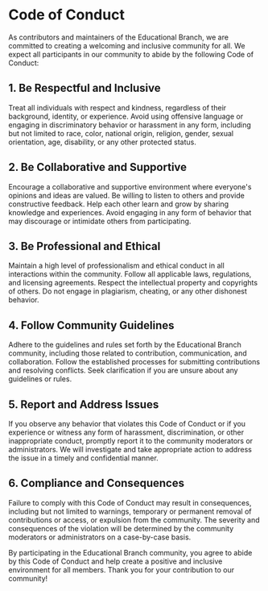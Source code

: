 Code of Conduct
===============

As contributors and maintainers of the Educational Branch, we are committed to creating a welcoming and inclusive community for all. We expect all participants in our community to abide by the following Code of Conduct:

1\. Be Respectful and Inclusive
-------------------------------

Treat all individuals with respect and kindness, regardless of their background, identity, or experience. Avoid using offensive language or engaging in discriminatory behavior or harassment in any form, including but not limited to race, color, national origin, religion, gender, sexual orientation, age, disability, or any other protected status.

2\. Be Collaborative and Supportive
-----------------------------------

Encourage a collaborative and supportive environment where everyone's opinions and ideas are valued. Be willing to listen to others and provide constructive feedback. Help each other learn and grow by sharing knowledge and experiences. Avoid engaging in any form of behavior that may discourage or intimidate others from participating.

3\. Be Professional and Ethical
-------------------------------

Maintain a high level of professionalism and ethical conduct in all interactions within the community. Follow all applicable laws, regulations, and licensing agreements. Respect the intellectual property and copyrights of others. Do not engage in plagiarism, cheating, or any other dishonest behavior.

4\. Follow Community Guidelines
-------------------------------

Adhere to the guidelines and rules set forth by the Educational Branch community, including those related to contribution, communication, and collaboration. Follow the established processes for submitting contributions and resolving conflicts. Seek clarification if you are unsure about any guidelines or rules.

5\. Report and Address Issues
-----------------------------

If you observe any behavior that violates this Code of Conduct or if you experience or witness any form of harassment, discrimination, or other inappropriate conduct, promptly report it to the community moderators or administrators. We will investigate and take appropriate action to address the issue in a timely and confidential manner.

6\. Compliance and Consequences
-------------------------------

Failure to comply with this Code of Conduct may result in consequences, including but not limited to warnings, temporary or permanent removal of contributions or access, or expulsion from the community. The severity and consequences of the violation will be determined by the community moderators or administrators on a case-by-case basis.

By participating in the Educational Branch community, you agree to abide by this Code of Conduct and help create a positive and inclusive environment for all members. Thank you for your contribution to our community!

